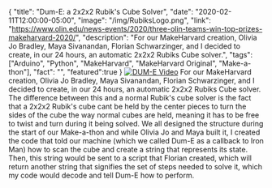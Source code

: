 {
  "title": "Dum-E: a 2x2x2 Rubik's Cube Solver",
  "date": "2020-02-11T12:00:00-05:00",
  "image": "/img/RubiksLogo.png",
  "link": "https://www.olin.edu/news-events/2020/three-olin-teams-win-top-prizes-makeharvard-2020/",
  "description": "For our MakeHarvard creation, Olivia Jo Bradley, Maya Sivanandan, Florian Schwarzinger, and I decided to create, in our 24 hours, an automatic 2x2x2 Rubiks Cube solver.",
  "tags": ["Arduino", "Python", "MakeHarvard", "MakeHarvard Original", "Make-a-thon"],
  "fact": "",
  "featured":true
}
[![DUM-E Video](http://img.youtube.com/vi/e7CE5B1t01g/0.jpg)](http://www.youtube.com/watch?v=e7CE5B1t01g "DUM-E")
For our MakeHarvard creation, Olivia Jo Bradley, Maya Sivanandan, Florian Schwarzinger, and I decided to create, in our 24 hours, an automatic 2x2x2 Rubiks Cube solver. The difference between this and a normal Rubik's cube solver is the fact that a 2x2x2 Rubik's cube cant be held by the center pieces to turn the sides of the cube the way normal cubes are held, meaning it has to be free to twist and turn during it being solved. We all designed the structure during the start of our Make-a-thon and while Olivia Jo and Maya built it, I created the code that told our machine (which we called Dum-E as a callback to Iron Man) how to scan the cube and create a string that represents its state. Then, this string would be sent to a script that Florian created, which will return another string that signifies the set of steps needed to solve it, which my code would decode and tell Dum-E how to perform.
